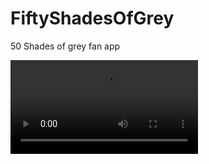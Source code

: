 # FiftyShadesOfGrey
 50 Shades of grey fan app


![Demo](https://raw.githubusercontent.com/johnmelodyme/FiftyShadesOfGrey/main/assets/video_2022-01-13_03-09-56.mov)
